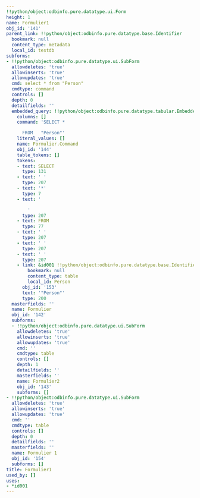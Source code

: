 ```yaml
---
!!python/object:odbinfo.pure.datatype.ui.Form
height: 1
name: Formulier1
obj_id: '141'
parent_link: !!python/object:odbinfo.pure.datatype.base.Identifier
  bookmark: null
  content_type: metadata
  local_id: testdb
subforms:
- !!python/object:odbinfo.pure.datatype.ui.SubForm
  allowdeletes: 'true'
  allowinserts: 'true'
  allowupdates: 'true'
  cmd: select * from "Person"
  cmdtype: command
  controls: []
  depth: 0
  detailfields: ''
  embedded_query: !!python/object:odbinfo.pure.datatype.tabular.EmbeddedQuery
    columns: []
    command: 'SELECT *

      FROM   "Person"'
    literal_values: []
    name: Formulier.Command
    obj_id: '144'
    table_tokens: []
    tokens:
    - text: SELECT
      type: 131
    - text: ' '
      type: 207
    - text: '*'
      type: 7
    - text: '

        '
      type: 207
    - text: FROM
      type: 77
    - text: ' '
      type: 207
    - text: ' '
      type: 207
    - text: ' '
      type: 207
    - link: &id001 !!python/object:odbinfo.pure.datatype.base.Identifier
        bookmark: null
        content_type: table
        local_id: Person
      obj_id: '153'
      text: '"Person"'
      type: 200
  masterfields: ''
  name: Formulier
  obj_id: '142'
  subforms:
  - !!python/object:odbinfo.pure.datatype.ui.SubForm
    allowdeletes: 'true'
    allowinserts: 'true'
    allowupdates: 'true'
    cmd: ''
    cmdtype: table
    controls: []
    depth: 1
    detailfields: ''
    masterfields: ''
    name: Formulier2
    obj_id: '143'
    subforms: []
- !!python/object:odbinfo.pure.datatype.ui.SubForm
  allowdeletes: 'true'
  allowinserts: 'true'
  allowupdates: 'true'
  cmd: ''
  cmdtype: table
  controls: []
  depth: 0
  detailfields: ''
  masterfields: ''
  name: Formulier 1
  obj_id: '154'
  subforms: []
title: Formulier1
used_by: []
uses:
- *id001
---
```

